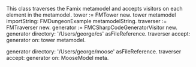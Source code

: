 This class traverses the Famix metamodel and accepts visitors on each element in the metamodel.
tower := FMTower new.
tower metamodel importString: FMDungeonExample metamodelString.
traverser := FMTraverser new. 
generator := FMCSharpCodeGeneratorVisitor new.
generator directory: '/Users/george/cs' asFileReference.
traverser accept: generator on: tower metamodel.


generator directory: '/Users/george/moose' asFileReference.
traverser accept: generator on: MooseModel meta.